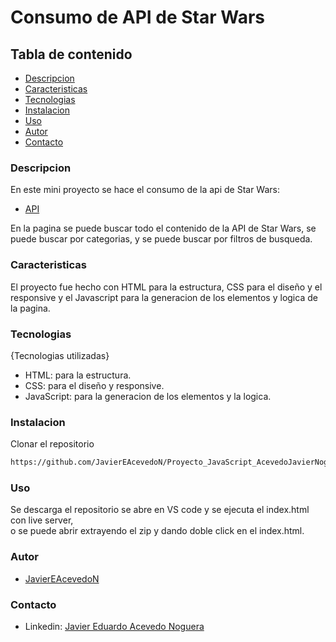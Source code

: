 # Consumo de API de Star Wars
## Tabla de contenido
- [Descripcion](#descripcion)
- [Caracteristicas](#caracteristicas)
- [Tecnologias](#tecnologias)
- [Instalacion](#instalacion)
- [Uso](#uso)
- [Autor](#autor)
- [Contacto](#contacto)
### Descripcion
En este mini proyecto se hace el consumo de la api de Star Wars:
- [API](https://swapi.py4e.com/api/)

En la pagina se puede buscar todo el contenido de la API de Star Wars, se puede buscar por categorias, y se puede buscar por filtros de busqueda.
### Caracteristicas
El proyecto fue hecho con HTML para la estructura, CSS para el diseño y el responsive y el Javascript para la generacion de los elementos y logica de la pagina.
### Tecnologias
{Tecnologias utilizadas}
- HTML: para la estructura.
- CSS: para el diseño y responsive.
- JavaScript: para la generacion de los elementos y la logica.
### Instalacion
Clonar el repositorio
```sh
https://github.com/JavierEAcevedoN/Proyecto_JavaScript_AcevedoJavierNogueraEduardo.git
```
### Uso
Se descarga el repositorio se abre en VS code y se ejecuta el index.html con live server,  
o se puede abrir extrayendo el zip y dando doble click en el index.html.
### Autor
- [JavierEAcevedoN](https://github.com/JavierEAcevedoN)
### Contacto
- Linkedin: [Javier Eduardo Acevedo Noguera](https://www.linkedin.com/in/javier-eduardo-acevedo-noguera)